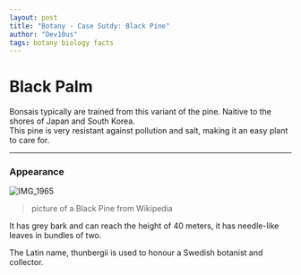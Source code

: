 ```yaml
---
layout: post
title: "Botany - Case Sutdy: Black Pine"
author: "Dev10us"
tags: botany biology facts
---
```


# Black Palm

Bonsais typically are trained from this variant of the pine. Naitive to the shores of Japan and South Korea.\
This pine is very resistant against pollution and salt, making it an easy plant to care for.

---

### Appearance

![IMG_1965](https://github.com/1D10T1C-STUD10S/scripta-mirabilia/assets/112738649/b331243b-6457-4052-951e-15dbdd477b45)
> picture of a Black Pine from Wikipedia

It has grey bark and can reach the height of 40 meters, it has needle-like leaves in bundles of two.

The Latin name, thunbergii is used to honour a Swedish botanist and collector.
